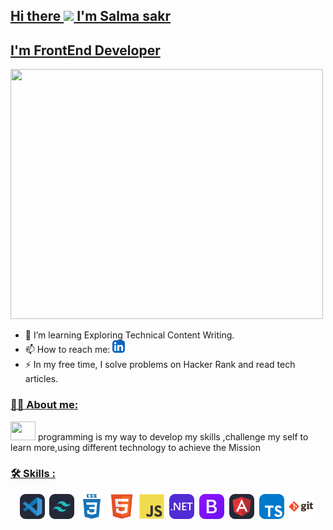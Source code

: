 
<h2>
    <a  href="#----Hi-there------"> 
    Hi there  
        <img src="https://camo.githubusercontent.com/e8e7b06ecf583bc040eb60e44eb5b8e0ecc5421320a92929ce21522dbc34c891/68747470733a2f2f6d656469612e67697068792e636f6d2f6d656469612f6876524a434c467a6361737252346961377a2f67697068792e676966" width="30px" data-animated-image="" data-canonical-  src="https://media.giphy.com/media/hvRJCLFzcasrR4ia7z/giphy.gif" style="max-width: 100%;"> I'm  Salma sakr
   
 </a>
</h2>

<h2>
    <a  href="#----Hi-there------">
   I'm  FrontEnd Developer

 </a>
</h2>
<img src="https://cdna.artstation.com/p/assets/images/images/042/631/286/original/bryan-rodriguez-belchibia-1-rightspeed.gif?1635037562" width="500px" height="400px">

- 🌱 I’m learning Exploring Technical Content Writing.
- 📫 How to reach me: [<img src='https://github.com/tandpfun/skill-icons/blob/main/icons/LinkedIn.svg' alt='linkedin' height='20'>](https://www.linkedin.com/in/salma-sakr-425100225//)     
- ⚡ In my free time, I solve problems on Hacker Rank and read tech articles.
<h3 id="user-content-hammer_and_wrench-languages-and-tools-" dir="auto"> <a class="heading-link " href="#hammer_and_wrench-About-me-" >👨‍💻 About me: </a></h3>
<span> <img src='https://media1.giphy.com/media/lP8xu5t2DLGG045H8F/giphy.gif' height='30px' width='40px'> 
programming is my way to develop my skills ,challenge my self to learn more,using different technology to achieve the Mission </span>

<h3 id="user-content-hammer_and_wrench-languages-and-tools-" dir="auto"> <a class="heading-link " href="#hammer_and_wrench-languages-and-tools-" >🛠️ Skills :</a></h3> 

<div align="center" dir="auto">
  <a target="_blank" rel="noopener noreferrer" href="https://github.com/tandpfun/skill-icons/blob/main/icons/CS.svg"><img src="https://github.com/tandpfun/skill-icons/blob/main/icons/VSCode-Dark.svg" title="VSCode" alt="C#" width="40" height="40" style="max-width: 100%;"></a>&nbsp;
  <a target="_blank" rel="noopener noreferrer" href="https://github.com/tandpfun/skill-icons/blob/main/icons/CPP.svg"><img src="https://github.com/tandpfun/skill-icons/blob/main/icons/TailwindCSS-Dark.svg" title="TailwindCSS" alt="C++ " width="40" height="40" style="max-width: 100%;"></a>&nbsp;
  <a target="_blank" rel="noopener noreferrer" href="https://github.com/devicons/devicon/blob/master/icons/css3/css3-plain-wordmark.svg"><img src="https://github.com/devicons/devicon/raw/master/icons/css3/css3-plain-wordmark.svg" title="CSS3" alt="CSS" width="40" height="40" style="max-width: 100%;"></a>&nbsp;
  <a target="_blank" rel="noopener noreferrer" href="https://github.com/devicons/devicon/blob/master/icons/html5/html5-original.svg"><img src="https://github.com/devicons/devicon/raw/master/icons/html5/html5-original.svg" title="HTML5" alt="HTML" width="40" height="40" style="max-width: 100%;"></a>&nbsp; 
  <a target="_blank" rel="noopener noreferrer" href="https://github.com/devicons/devicon/blob/master/icons/javascript/javascript-original.svg"><img src="https://github.com/devicons/devicon/raw/master/icons/javascript/javascript-original.svg" title="JavaScript" alt="JavaScript" width="40" height="40" style="max-width: 100%;"></a>&nbsp;
  <a target="_blank" rel="noopener noreferrer" href="https://github.com/tandpfun/skill-icons/blob/main/icons/DotNet.svg"><img src="https://github.com/tandpfun/skill-icons/blob/main/icons/DotNet.svg" title=".NET" alt=".NET" width="40" height="40" style="max-width: 100%;"></a>&nbsp;
 <a target="_blank" rel="noopener noreferrer" href="https://github.com/tandpfun/skill-icons/blob/main/icons/Bootstrap.svg"><img src="https://github.com/tandpfun/skill-icons/blob/main/icons/Bootstrap.svg" title="Bootstrap" alt="Bootstrap" width="40" height="40" style="max-width: 100%;"></a>&nbsp;
 <a target="_blank" rel="noopener noreferrer" href="https://github.com/tandpfun/skill-icons/blob/main/icons/Angular-Dark.svg"><img src="https://github.com/tandpfun/skill-icons/blob/main/icons/Angular-Dark.svg" title="Angular" alt="Angular" width="40" height="40" style="max-width: 100%;"></a>&nbsp;
 <a target="_blank" rel="noopener noreferrer" href="https://github.com/tandpfun/skill-icons/blob/main/icons/TypeScript.svg"><img src="https://github.com/tandpfun/skill-icons/blob/main/icons/TypeScript.svg" title="Angular" alt="Angular" width="40" height="40" style="max-width: 100%;"></a>&nbsp;
   <a target="_blank" rel="noopener noreferrer" href="https://github.com/devicons/devicon/blob/master/icons/git/git-original-wordmark.svg"><img src="https://github.com/devicons/devicon/raw/master/icons/git/git-original-wordmark.svg" title="Git" width="40" height="40" style="max-width: 100%;"></a>&nbsp;
</div>



